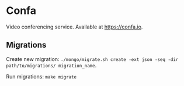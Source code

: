 # Confa
Video conferencing service. Available at https://confa.io.

## Migrations
Create new migration: `./mongo/migrate.sh create -ext json -seq -dir path/to/migrations/ migration_name`.

Run migrations: `make migrate`
